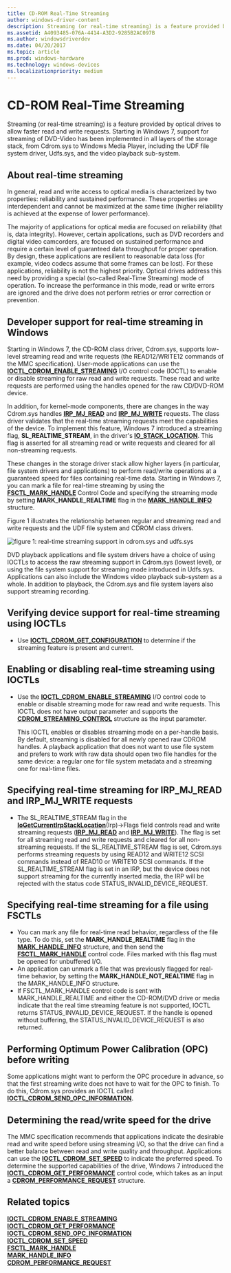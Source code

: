 ```yaml
---
title: CD-ROM Real-Time Streaming
author: windows-driver-content
description: Streaming (or real-time streaming) is a feature provided by optical drives to allow faster read and write requests.
ms.assetid: A4093485-076A-4414-A3D2-9285B2AC097B
ms.author: windowsdriverdev
ms.date: 04/20/2017
ms.topic: article
ms.prod: windows-hardware
ms.technology: windows-devices
ms.localizationpriority: medium
---
```


# <span id="storage.cd-rom_real-time_streaming_"></span>CD-ROM Real-Time Streaming


Streaming (or real-time streaming) is a feature provided by optical drives to allow faster read and write requests. Starting in Windows 7, support for streaming of DVD-Video has been implemented in all layers of the storage stack, from Cdrom.sys to Windows Media Player, including the UDF file system driver, Udfs.sys, and the video playback sub-system.

## <span id="About_real-time_streaming_"></span><span id="about_real-time_streaming_"></span><span id="ABOUT_REAL-TIME_STREAMING_"></span>About real-time streaming


In general, read and write access to optical media is characterized by two properties: reliability and sustained performance. These properties are interdependent and cannot be maximized at the same time (higher reliability is achieved at the expense of lower performance).

The majority of applications for optical media are focused on reliability (that is, data integrity). However, certain applications, such as DVD recorders and digital video camcorders, are focused on sustained performance and require a certain level of guaranteed data throughput for proper operation. By design, these applications are resilient to reasonable data loss (for example, video codecs assume that some frames can be lost). For these applications, reliability is not the highest priority. Optical drives address this need by providing a special (so-called Real-Time Streaming) mode of operation. To increase the performance in this mode, read or write errors are ignored and the drive does not perform retries or error correction or prevention.

## <span id="Developer_support_for_real-time_streaming_in_Windows"></span><span id="developer_support_for_real-time_streaming_in_windows"></span><span id="DEVELOPER_SUPPORT_FOR_REAL-TIME_STREAMING_IN_WINDOWS"></span>Developer support for real-time streaming in Windows


Starting in Windows 7, the CD-ROM class driver, Cdrom.sys, supports low-level streaming read and write requests (the READ12/WRITE12 commands of the MMC specification). User-mode applications can use the [**IOCTL\_CDROM\_ENABLE\_STREAMING**](https://msdn.microsoft.com/library/windows/hardware/gg441241) I/O control code (IOCTL) to enable or disable streaming for raw read and write requests. These read and write requests are performed using the handles opened for the raw CD/DVD-ROM device.

In addition, for kernel-mode components, there are changes in the way Cdrom.sys handles [**IRP\_MJ\_READ**](https://msdn.microsoft.com/library/windows/hardware/ff550794) and [**IRP\_MJ\_WRITE**](https://msdn.microsoft.com/library/windows/hardware/ff550819) requests. The class driver validates that the real-time streaming requests meet the capabilities of the device. To implement this feature, Windows 7 introduced a streaming flag, **SL\_REALTIME\_STREAM**, in the driver's [**IO\_STACK\_LOCATION**](https://msdn.microsoft.com/library/windows/hardware/ff550659). This flag is asserted for all streaming read or write requests and cleared for all non-streaming requests.

These changes in the storage driver stack allow higher layers (in particular, file system drivers and applications) to perform read/write operations at a guaranteed speed for files containing real-time data. Starting in Windows 7, you can mark a file for real-time streaming by using the [**FSCTL\_MARK\_HANDLE**](https://msdn.microsoft.com/library/windows/desktop/aa364576) Control Code and specifying the streaming mode by setting **MARK\_HANDLE\_REALTIME** flag in the [**MARK\_HANDLE\_INFO**](https://msdn.microsoft.com/library/windows/desktop/aa365229) structure.

Figure 1 illustrates the relationship between regular and streaming read and write requests and the UDF file system and CDROM class drivers.

![figure 1: real-time streaming support in cdrom.sys and udfs.sys](images/cdromstreaming.png)

DVD playback applications and file system drivers have a choice of using IOCTLs to access the raw streaming support in Cdrom.sys (lowest level), or using the file system support for streaming mode introduced in Udfs.sys. Applications can also include the Windows video playback sub-system as a whole. In addition to playback, the Cdrom.sys and file system layers also support streaming recording.

## <span id="Verifying_device_support_for_real-time_streaming_using_IOCTLs"></span><span id="verifying_device_support_for_real-time_streaming_using_ioctls"></span><span id="VERIFYING_DEVICE_SUPPORT_FOR_REAL-TIME_STREAMING_USING_IOCTLS"></span>Verifying device support for real-time streaming using IOCTLs


-   Use [**IOCTL\_CDROM\_GET\_CONFIGURATION**](https://msdn.microsoft.com/library/windows/hardware/ff559334) to determine if the streaming feature is present and current.

## <span id="Enabling_or_disabling_real-time_streaming_using_IOCTLs"></span><span id="enabling_or_disabling_real-time_streaming_using_ioctls"></span><span id="ENABLING_OR_DISABLING_REAL-TIME_STREAMING_USING_IOCTLS"></span>Enabling or disabling real-time streaming using IOCTLs


-   Use the [**IOCTL\_CDROM\_ENABLE\_STREAMING**](https://msdn.microsoft.com/library/windows/hardware/gg441241) I/O control code to enable or disable streaming mode for raw read and write requests. This IOCTL does not have output parameter and supports the [**CDROM\_STREAMING\_CONTROL**](https://msdn.microsoft.com/library/windows/hardware/gg441238) structure as the input parameter.

    This IOCTL enables or disables streaming mode on a per-handle basis. By default, streaming is disabled for all newly opened raw CDROM handles. A playback application that does not want to use file system and prefers to work with raw data should open two file handles for the same device: a regular one for file system metadata and a streaming one for real-time files.

## <span id="Specifying_real-time_streaming_for_IRP_MJ_READ_and_IRP_MJ_WRITE_requests"></span><span id="specifying_real-time_streaming_for_irp_mj_read_and_irp_mj_write_requests"></span><span id="SPECIFYING_REAL-TIME_STREAMING_FOR_IRP_MJ_READ_AND_IRP_MJ_WRITE_REQUESTS"></span>Specifying real-time streaming for IRP\_MJ\_READ and IRP\_MJ\_WRITE requests


-   The SL\_REALTIME\_STREAM flag in the [**IoGetCurrentIrpStackLocation**](https://msdn.microsoft.com/library/windows/hardware/ff549174)(Irp)-&gt;Flags field controls read and write streaming requests ([**IRP\_MJ\_READ**](https://msdn.microsoft.com/library/windows/hardware/ff549327) and [**IRP\_MJ\_WRITE**](https://msdn.microsoft.com/library/windows/hardware/ff549427)). The flag is set for all streaming read and write requests and cleared for all non-streaming requests. If the SL\_REALTIME\_STREAM flag is set, Cdrom.sys performs streaming requests by using READ12 and WRITE12 SCSI commands instead of READ10 or WRITE10 SCSI commands. If the SL\_REALTIME\_STREAM flag is set in an IRP, but the device does not support streaming for the currently inserted media, the IRP will be rejected with the status code STATUS\_INVALID\_DEVICE\_REQUEST.

## <span id="Specifying_real-time_streaming_for_a_file_using_FSCTLs"></span><span id="specifying_real-time_streaming_for_a_file_using_fsctls"></span><span id="SPECIFYING_REAL-TIME_STREAMING_FOR_A_FILE_USING_FSCTLS"></span>Specifying real-time streaming for a file using FSCTLs


-   You can mark any file for real-time read behavior, regardless of the file type. To do this, set the **MARK\_HANDLE\_REALTIME** flag in the [**MARK\_HANDLE\_INFO**](https://msdn.microsoft.com/library/windows/desktop/aa365229) structure, and then send the [**FSCTL\_MARK\_HANDLE**](https://msdn.microsoft.com/library/windows/desktop/aa364576) control code. Files marked with this flag must be opened for unbuffered I/O.
-   An application can unmark a file that was previously flagged for real-time behavior, by setting the **MARK\_HANDLE\_NOT\_REALTIME** flag in the MARK\_HANDLE\_INFO structure.
-   If FSCTL\_MARK\_HANDLE control code is sent with MARK\_HANDLE\_REALTIME and either the CD-ROM/DVD drive or media indicate that the real time streaming feature is not supported, IOCTL returns STATUS\_INVALID\_DEVICE\_REQUEST. If the handle is opened without buffering, the STATUS\_INVALID\_DEVICE\_REQUEST is also returned.

## <span id="Performing_Optimum_Power_Calibration__OPC__before_writing"></span><span id="performing_optimum_power_calibration__opc__before_writing"></span><span id="PERFORMING_OPTIMUM_POWER_CALIBRATION__OPC__BEFORE_WRITING"></span>Performing Optimum Power Calibration (OPC) before writing


Some applications might want to perform the OPC procedure in advance, so that the first streaming write does not have to wait for the OPC to finish. To do this, Cdrom.sys provides an IOCTL called [**IOCTL\_CDROM\_SEND\_OPC\_INFORMATION**](https://msdn.microsoft.com/library/windows/hardware/gg441243).

## <span id="Determining_the_read_write_speed_for_the_drive"></span><span id="determining_the_read_write_speed_for_the_drive"></span><span id="DETERMINING_THE_READ_WRITE_SPEED_FOR_THE_DRIVE"></span>Determining the read/write speed for the drive


The MMC specification recommends that applications indicate the desirable read and write speed before using streaming I/O, so that the drive can find a better balance between read and write quality and throughput. Applications can use the [**IOCTL\_CDROM\_SET\_SPEED**](https://msdn.microsoft.com/library/windows/hardware/ff559381) to indicate the preferred speed. To determine the supported capabilities of the drive, Windows 7 introduced the [**IOCTL\_CDROM\_GET\_PERFORMANCE**](https://msdn.microsoft.com/library/windows/hardware/gg441242) control code, which takes as an input a [**CDROM\_PERFORMANCE\_REQUEST**](https://msdn.microsoft.com/library/windows/hardware/gg441233) structure.

## <span id="related_topics"></span>Related topics
[**IOCTL\_CDROM\_ENABLE\_STREAMING**](https://msdn.microsoft.com/library/windows/hardware/gg441241)  
[**IOCTL\_CDROM\_GET\_PERFORMANCE**](https://msdn.microsoft.com/library/windows/hardware/gg441242)  
[**IOCTL\_CDROM\_SEND\_OPC\_INFORMATION**](https://msdn.microsoft.com/library/windows/hardware/gg441243)  
[**IOCTL\_CDROM\_SET\_SPEED**](https://msdn.microsoft.com/library/windows/hardware/ff559381)  
[**FSCTL\_MARK\_HANDLE**](https://msdn.microsoft.com/library/windows/desktop/aa364576)  
[**MARK\_HANDLE\_INFO**](https://msdn.microsoft.com/library/windows/desktop/aa365229)  
[**CDROM\_PERFORMANCE\_REQUEST**](https://msdn.microsoft.com/library/windows/hardware/gg441233)  



